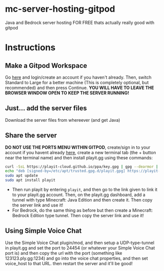 # mc-server-hosting-gitpod
Java and Bedrock server hosting FOR FREE thats actually really good with gitpod

# Instructions
## Make a Gitpod Workspace
Go [here](https://gitpod.io/#https://github.com/cwrayne/mc-server-hosting-gitpod) and login/create an account if you haven't already. Then, switch Standard to Large for a better machine (This is completely optional, but recommended) and then press Continue.
**YOU WILL HAVE TO LEAVE THE BROWSER WINDOW OPEN TO KEEP THE SERVER RUNNING!**
## Just... add the server files
Download the server files from whereever (and get Java)
## Share the server
**DO NOT USE THE PORTS MENU WITHIN GITPOD**, create/sign in to your account if you havent already [here](https://playit.gg/login), create a new terminal tab (the + button near the terminal name) and then install playit.gg using these commands:
```sh
curl -SsL https://playit-cloud.github.io/ppa/key.gpg | gpg --dearmor | sudo tee /etc/apt/trusted.gpg.d/playit.gpg >/dev/null
echo "deb [signed-by=/etc/apt/trusted.gpg.d/playit.gpg] https://playit-cloud.github.io/ppa/data ./" | sudo tee /etc/apt/sources.list.d/playit-cloud.list
sudo apt update
sudo apt install playit
```
- Then run playit by entering `playit`, and then go to the link given to link it to your playit.gg account. Then, on the playit.gg dashboard, add a tunnel with type Minecraft: Java Edition and then create it. Then copy the server link and use it!
- For Bedrock, do the same thing as before but then create a Minecraft: Bedrock Edition type tunnel. Then copy the server link and use it!

## Using Simple Voice Chat
Use the Simple Voice Chat plugin/mod, and then setup a UDP-type-tunnel in playit.gg and set the port to 24454 (or whatever your Simple Voice Chat port is) and then copy the url with the port (something like 123123.ply.gg:1234) and go into the voice chat properties, and then set voice_host to that URL. then restart the server and it'll be good!
